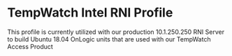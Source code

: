 # TempWatch Intel RNI Profile
This profile is currently utilized with our production 10.1.250.250 RNI Server to build Ubuntu 18.04 OnLogic units that are used with our TempWatch Access Product

